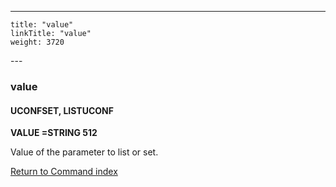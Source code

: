 ---
    title: "value"
    linkTitle: "value"
    weight: 3720
---<span id="value"></span>

### value

#### UCONFSET, LISTUCONF

****VALUE =STRING 512****

Value of the parameter to list or set.

[Return to Command index](../../)
